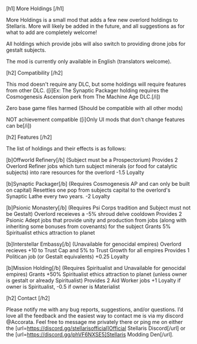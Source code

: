 [h1] More Holdings [/h1]

More Holdings is a small mod that adds a few new overlord holdings to Stellaris. More will likely be added in the future, and all suggestions as for what to add are completely welcome!

All holdings which provide jobs will also switch to providing drone jobs for gestalt subjects.

The mod is currently only available in English (translators welcome).

[h2] Compatibility [/h2]

This mod doesn't require any DLC, but some holdings will require features from other DLC. ([i]Ex: The Synaptic Packager holding requires the Cosmogenesis Ascension perk from The Machine Age DLC.[/i])

Zero base game files harmed (Should be compatible with all other mods)

NOT achievement compatible ([i]Only UI mods that don't change features can be[/i])

[h2] Features [/h2]

The list of holdings and their effects is as follows:

[b]Offworld Refinery[/b] (Subject must be a Prospectorium)
  Provides 2 Overlord Refiner jobs which turn subject minerals (or food for catalytic subjects) into rare resources for the overlord
  -1.5 Loyalty

[b]Synaptic Packager[/b] (Requires Cosmogenesis AP and can only be built on capital)
  Resettles one pop from subjects capital to the overlord's Synaptic Lathe every two years.
  -2 Loyalty

[b]Psionic Monastery[/b] (Requires Psi Corps tradition and Subject must not be Gestalt)
  Overlord receieves a -5% shroud delve cooldown
  Provides 2 Psionic Adept jobs that provide unity and production from jobs (along with inheriting some bonuses from covenants) for the subject
  Grants 5% Spiritualist ethics attraction to planet

[b]Interstellar Embassy[/b] (Unavailable for genocidal empires)
  Overlord recieves +10 to Trust Cap and 5% to Trust Growth for all empires
  Provides 1 Politican job (or Gestalt equivalents)
  +0.25 Loyalty

[b]Mission Holding[/b] (Requires Spiritualist and Unavailable for genocidal empires)
  Grants +50% Spiritualist ethics attraction to planet (unless owner is gestalt or already Spiritualist)
  Provides 2 Aid Worker jobs
  +1 Loyalty if owner is Spiritualist, -0.5 if owner is Materialist

[h2] Contact [/h2]

Please notify me with any bug reports, suggestions, and/or questions. I’d love all the feedback and the easiest way to contact me is via my discord @Accorata. Feel free to message me privately there or ping me on either the [url=https://discord.gg/stellarisofficial]Official Stellaris Discord[/url] or the [url=https://discord.gg/phVF6NXSE5]Stellaris Modding Den[/url].